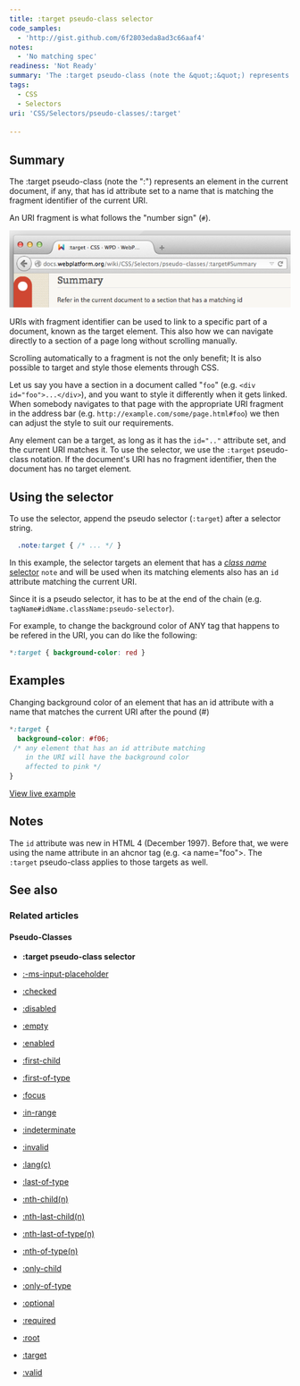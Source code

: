 ```yaml
---
title: :target pseudo-class selector
code_samples:
  - 'http://gist.github.com/6f2803eda8ad3c66aaf4'
notes:
  - 'No matching spec'
readiness: 'Not Ready'
summary: 'The :target pseudo-class (note the &quot;:&quot;) represents an element in the current document, if any, that has id attribute set to a name that is matching the fragment identifier of the current URI.'
tags:
  - CSS
  - Selectors
uri: 'CSS/Selectors/pseudo-classes/:target'

---
```

## Summary

The :target pseudo-class (note the &quot;:&quot;) represents an element in the current document, if any, that has id attribute set to a name that is matching the fragment identifier of the current URI.

 An URI fragment is what follows the "number sign" (`#`).

![example-css-target-pseudo-activated.png](/assets/public/e/e6/example-css-target-pseudo-activated.png)

URIs with fragment identifier can be used to link to a specific part of a document, known as the target element. This also how we can navigate directly to a section of a page long without scrolling manually.

Scrolling automatically to a fragment is not the only benefit; It is also possible to target and style those elements through CSS.

Let us say you have a section in a document called "`foo`" (e.g. `<div id="foo">...</div>`), and you want to style it differently when it gets linked. When somebody navigates to that page with the appropriate URI fragment in the address bar (e.g. `http://example.com/some/page.html#foo`) we then can adjust the style to suit our requirements.

Any element can be a target, as long as it has the `id=".."` attribute set, and the current URI matches it. To use the selector, we use the `:target` pseudo-class notation. If the document's URI has no fragment identifier, then the document has no target element.

## Using the selector

To use the selector, append the pseudo selector (`:target`) after a selector string.

``` css
  .note:target { /* ... */ }
```

 In this example, the selector targets an element that has a [*class name* selector](/css/selectors/class) `note` and will be used when its matching elements also has an `id` attribute matching the current URI.

Since it is a pseudo selector, it has to be at the end of the chain (e.g. `tagName#idName.className:pseudo-selector`).

For example, to change the background color of ANY tag that happens to be refered in the URI, you can do like the following:

``` css
*:target { background-color: red }
```

## Examples

Changing background color of an element that has an id attribute with a name that matches the current URI after the pound (\#)

``` css
*:target {
  background-color: #f06;
 /* any element that has an id attribute matching
    in the URI will have the background color
    affected to pink */
}
```

[View live example](http://code.webplatform.org/gist/6f2803eda8ad3c66aaf4)

## Notes

The `id` attribute was new in HTML 4 (December 1997). Before that, we were using the name attribute in an ahcnor tag (e.g. \<a name="foo"\>. The `:target` pseudo-class applies to those targets as well.

## See also

### Related articles

#### Pseudo-Classes

-   **:target pseudo-class selector**

-   [:-ms-input-placeholder](/css/selectors/pseudo-classes/:-ms-input-placeholder)

-   [:checked](/css/selectors/pseudo-classes/:checked)

-   [:disabled](/css/selectors/pseudo-classes/:disabled)

-   [:empty](/css/selectors/pseudo-classes/:empty)

-   [:enabled](/css/selectors/pseudo-classes/:enabled)

-   [:first-child](/css/selectors/pseudo-classes/:first-child)

-   [:first-of-type](/css/selectors/pseudo-classes/:first-of-type)

-   [:focus](/css/selectors/pseudo-classes/:focus)

-   [:in-range](/css/selectors/pseudo-classes/:in-range)

-   [:indeterminate](/css/selectors/pseudo-classes/:indeterminate)

-   [:invalid](/css/selectors/pseudo-classes/:invalid)

-   [:lang(c)](/css/selectors/pseudo-classes/:lang(c))

-   [:last-of-type](/css/selectors/pseudo-classes/:last-of-type)

-   [:nth-child(n)](/css/selectors/pseudo-classes/:nth-child(n))

-   [:nth-last-child(n)](/css/selectors/pseudo-classes/:nth-last-child(n))

-   [:nth-last-of-type(n)](/css/selectors/pseudo-classes/:nth-last-of-type(n))

-   [:nth-of-type(n)](/css/selectors/pseudo-classes/:nth-of-type(n))

-   [:only-child](/css/selectors/pseudo-classes/:only-child)

-   [:only-of-type](/css/selectors/pseudo-classes/:only-of-type)

-   [:optional](/css/selectors/pseudo-classes/:optional)

-   [:required](/css/selectors/pseudo-classes/:required)

-   [:root](/css/selectors/pseudo-classes/:root)

-   [:target](/css/selectors/pseudo-classes/:target)

-   [:valid](/css/selectors/pseudo-classes/:valid)
